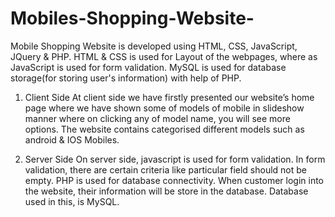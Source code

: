 # Mobiles-Shopping-Website-
Mobile Shopping Website is developed using HTML, CSS, JavaScript, JQuery &amp; PHP. HTML &amp; CSS is used for Layout of the webpages, where as JavaScript is used for form validation. MySQL is used for database storage(for storing user's information) with help of PHP.

1. Client Side
At client side we have firstly presented our website’s home page where we have shown some of models of mobile in slideshow manner where on clicking any of model name, you will see more options. The website contains categorised different models such as android & IOS Mobiles.

2. Server Side
On server side, javascript is used for form validation. In form validation, there are certain criteria like particular field should not be empty.
PHP is used for database connectivity. When customer login into the website, their information will be store in the database. Database used in this, is MySQL.

